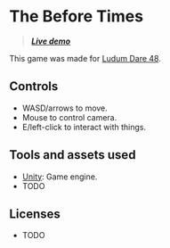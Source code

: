 # The Before Times

> _**[Live demo](https://marjievolk.github.io/InfiniteBasement)**_

This game was made for [Ludum Dare 48](https://ldjam.com/events/ludum-dare/48).

## Controls

-   WASD/arrows to move.
-   Mouse to control camera.
-   E/left-click to interact with things.

## Tools and assets used

-   [Unity](https://unity.com): Game engine.
-   TODO

## Licenses

-   TODO
